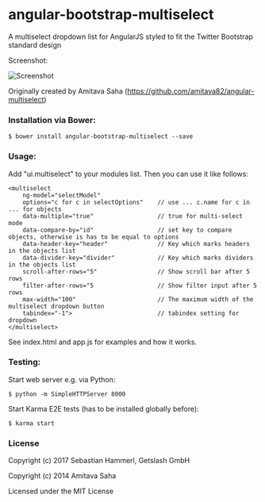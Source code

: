 angular-bootstrap-multiselect
==========================

A multiselect dropdown list for AngularJS styled to fit the Twitter Bootstrap standard design

Screenshot:

![Screenshot](/multiselect.png?raw=true "Screenshot")

Originally created by Amitava Saha (https://github.com/amitava82/angular-multiselect)

### Installation via Bower:

```
$ bower install angular-bootstrap-multiselect --save
```

### Usage:

Add "ui.multiselect" to your modules list. Then you can use it like follows:

```
<multiselect
    ng-model="selectModel"
    options="c for c in selectOptions"    // use ... c.name for c in ... for objects
    data-multiple="true"                  // true for multi-select mode
    data-compare-by="id"                  // set key to compare objects, otherwise is has to be equal to options
    data-header-key="header"              // Key which marks headers in the objects list
    data-divider-key="divider"            // Key which marks dividers in the objects list
    scroll-after-rows="5"                 // Show scroll bar after 5 rows
    filter-after-rows="5                  // Show filter input after 5 rows
    max-width="100"                       // The maximum width of the multiselect dropdown button
    tabindex="-1">                        // tabindex setting for dropdown
</multiselect>
```

See index.html and app.js for examples and how it works.

### Testing:

Start web server e.g. via Python:
```
$ python -m SimpleHTTPServer 8000
```

Start Karma E2E tests (has to be installed globally before):
```
$ karma start
```

### License

Copyright (c) 2017 Sebastian Hammerl, Getslash GmbH

Copyright (c) 2014 Amitava Saha

Licensed under the MIT License